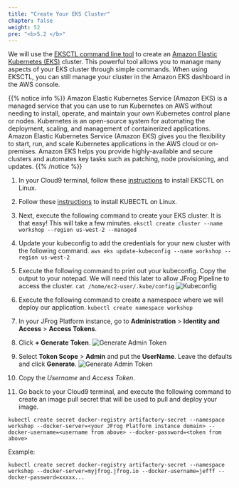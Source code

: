 ```yaml
---
title: "Create Your EKS Cluster"
chapter: false
weight: 52
pre: "<b>5.2 </b>"
---
```


We will use the [EKSCTL command line tool](https://docs.aws.amazon.com/eks/latest/userguide/getting-started-eksctl.html) to create an [Amazon Elastic Kubernetes (EKS)](https://docs.aws.amazon.com/eks/latest/userguide/what-is-eks.html) cluster. This powerful tool allows you to manage many aspects of your EKS cluster through simple commands. When using EKSCTL, you can still manage your cluster in the Amazon EKS dashboard in the AWS console.

{{% notice info %}}
Amazon Elastic Kubernetes Service (Amazon EKS) is a managed service that you can use to run Kubernetes on AWS without needing to install, operate, and maintain your own Kubernetes control plane or nodes. Kubernetes is an open-source system for automating the deployment, scaling, and management of containerized applications. Amazon Elastic Kubernetes Service (Amazon EKS) gives you the flexibility to start, run, and scale Kubernetes applications in the AWS cloud or on-premises. Amazon EKS helps you provide highly-available and secure clusters and automates key tasks such as patching, node provisioning, and updates.
{{% /notice %}}

1. In your Cloud9 terminal, follow these [instructions](https://docs.aws.amazon.com/eks/latest/userguide/eksctl.html) to install EKSCTL on Linux.
2. Follow these [instructions](https://docs.aws.amazon.com/eks/latest/userguide/install-kubectl.html) to install KUBECTL on Linux.
3. Next, execute the following command to create your EKS cluster. It is that easy! This will take a few minutes.
   ``
   eksctl create cluster --name workshop --region us-west-2 --managed
   ``
4. Update your kubeconfig to add the credentials for your new cluster with the following command.
   ``
   aws eks update-kubeconfig --name workshop --region us-west-2
   ``
5. Execute the following command to print out your kubeconfig. Copy the output to your notepad. We will need this later to allow JFrog Pipeline to access the cluster.
   ``
   cat /home/ec2-user/.kube/config
   ``
   ![Kubeconfig](/images/kubeconfig.png)

6. Execute the following command to create a namespace where we will deploy our application.
   ``
   kubectl create namespace workshop
   ``

7. In your JFrog Platform instance, go to **Administration** > **Identity and Access** > **Access Tokens**.

8. Click **+ Generate Token**.
   ![Generate Admin Token](/images/jpd-generate-token.png)

9. Select **Token Scope** > **Admin** and put the **UserName**. Leave the defaults and click **Generate**.
   ![Generate Admin Token](/images/jpd-generate-token.png)

10. Copy the _Username_ and _Access Token_.

11. Go back to your Cloud9 terminal, and execute the following command to create an image pull secret that will be used to pull and deploy your image.

   ```
   kubectl create secret docker-registry artifactory-secret --namespace workshop --docker-server=<your JFrog Platform instance domain> --docker-username=<username from above> --docker-password=<token from above>
   ```

   Example:
   
   ```
   kubectl create secret docker-registry artifactory-secret --namespace workshop --docker-server=myjfrog.jfrog.io --docker-username=jefff --docker-password=xxxxx...
   ```

